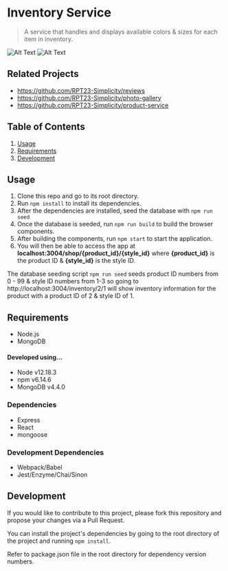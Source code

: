 # Inventory Service

> A service that handles and displays available colors & sizes for each item in inventory.

![Alt Text](https://github-gifs.s3-us-west-1.amazonaws.com/Actual.gif) ![Alt Text](https://github-gifs.s3-us-west-1.amazonaws.com/FEC+(1).gif)


## Related Projects

  - https://github.com/RPT23-Simplicity/reviews
  - https://github.com/RPT23-Simplicity/photo-gallery
  - https://github.com/RPT23-Simplicity/product-service

## Table of Contents

1. [Usage](#Usage)
1. [Requirements](#requirements)
1. [Development](#development)

## Usage

1. Clone this repo and go to its root directory.
1. Run `npm install` to install its dependencies.
1. After the dependencies are installed, seed the database with `npm run seed`
1. Once the database is seeded, run `npm run build` to build the browser components.
1. After building the components, run `npm start` to start the application.
1. You will then be able to access the app at **localhost:3004/shop/{product_id}/{style_id}** where **{product_id}** is the product ID & **{style_id}** is the style ID.

The database seeding script `npm run seed` seeds product ID numbers from 0 - 99 & style ID numbers from 1-3  so going to http://localhost:3004/inventory/2/1 will show inventory information for the product with a product ID of 2 & style ID of 1.

## Requirements

- Node.js
- MongoDB

#### Developed using...
- Node v12.18.3
- npm v6.14.6
- MongoDB v4.4.0

### Dependencies
- Express
- React
- mongoose

### Development Dependencies
- Webpack/Babel
- Jest/Enzyme/Chai/Sinon

## Development
If you would like to contribute to this project, please fork this repository and propose your changes via a Pull Request.

You can install the project's dependencies by going to the root directory of the project and running `npm install`.

Refer to package.json file in the root directory for dependency version numbers.


